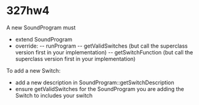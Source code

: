 # 327hw4


A new SoundProgram must
- extend SoundProgram
- override:
-- runProgram
-- getValidSwitches (but call the superclass version first in your implementation)
-- getSwitchFunction (but call the superclass version first in your implementation)



To add a new Switch:
- add a new description in SoundProgram::getSwitchDescription
- ensure getValidSwitches for the SoundProgram you are adding the Switch to includes your switch 
